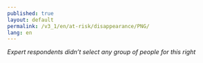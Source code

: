 ```yaml
---
published: true
layout: default
permalink: /v3_1/en/at-risk/disappearance/PNG/
lang: en
---
```

_Expert respondents didn’t select any group of people for this right_
